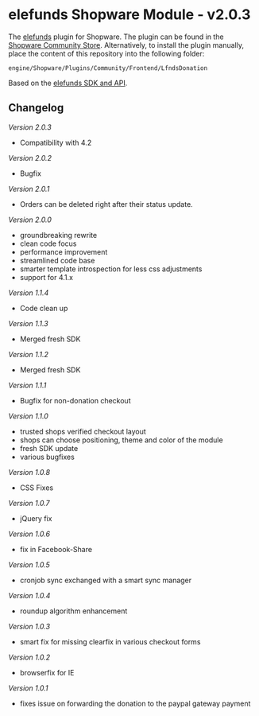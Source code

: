elefunds Shopware Module - v2.0.3
=================================

The [elefunds](https://elefunds.de) plugin for Shopware. The plugin can be found in the [Shopware Community Store](http://store.shopware.de/werbung-marketing/elefunds-spendenmodul). Alternatively, to install the plugin manually, place the content of this repository into the following folder:

`engine/Shopware/Plugins/Community/Frontend/LfndsDonation`

Based on the [elefunds SDK and API](http://elefunds.github.io/elefunds-SDK/).

Changelog
---------

*Version 2.0.3*
- Compatibility with 4.2

*Version 2.0.2*
- Bugfix

*Version 2.0.1*
- Orders can be deleted right after their status update.

*Version 2.0.0*
- groundbreaking rewrite
- clean code focus
- performance improvement
- streamlined code base
- smarter template introspection for less css adjustments
- support for 4.1.x

*Version 1.1.4*
- Code clean up

*Version 1.1.3*
- Merged fresh SDK

*Version 1.1.2*
- Merged fresh SDK

*Version 1.1.1*
- Bugfix for non-donation checkout

*Version 1.1.0*
- trusted shops verified checkout layout
- shops can choose positioning, theme and color of the module
- fresh SDK update
- various bugfixes

*Version 1.0.8*
- CSS Fixes

*Version 1.0.7*
- jQuery fix

*Version 1.0.6*
- fix in Facebook-Share

*Version 1.0.5*
- cronjob sync exchanged with a smart sync manager

*Version 1.0.4*
- roundup algorithm enhancement

*Version 1.0.3*
- smart fix for missing clearfix in various checkout forms

*Version 1.0.2*
- browserfix for IE

*Version 1.0.1*
- fixes issue on forwarding the donation to the paypal gateway payment









